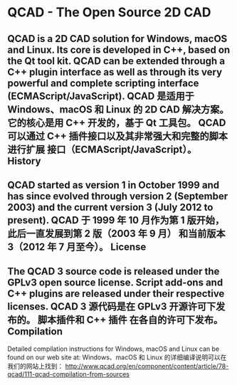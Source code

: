 QCAD - The Open Source 2D CAD
=============================

QCAD is a 2D CAD solution for Windows, macOS and Linux. Its core is developed in C++, based on the Qt tool kit.
QCAD can be extended through a C++ plugin interface as well as through its very powerful and complete scripting 
interface (ECMAScript/JavaScript).
QCAD 是适用于 Windows、macOS 和 Linux 的 2D CAD 解决方案。 它的核心是用 C++ 开发的，基于 Qt 工具包。
QCAD 可以通过 C++ 插件接口以及其非常强大和完整的脚本进行扩展
接口（ECMAScript/JavaScript）。
History
-------
QCAD started as version 1 in October 1999 and has since evolved through version 2 (September 2003) 
and the current version 3 (July 2012 to present).
QCAD 于 1999 年 10 月作为第 1 版开始，此后一直发展到第 2 版（2003 年 9 月）
和当前版本 3（2012 年 7 月至今）。
License
-------
The QCAD 3 source code is released under the GPLv3 open source license. Script add-ons and C++ plugins 
are released under their respective licenses.
QCAD 3 源代码是在 GPLv3 开源许可下发布的。 脚本插件和 C++ 插件
在各自的许可下发布。
Compilation
-----------
Detailed compilation instructions for Windows, macOS and Linux can be found on our web site at:
Windows、macOS 和 Linux 的详细编译说明可以在我们的网站上找到：
http://www.qcad.org/en/component/content/article/78-qcad/111-qcad-compilation-from-sources
